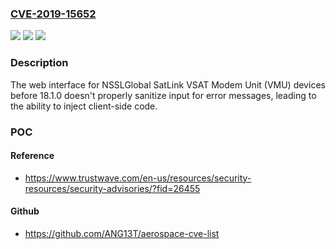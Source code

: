 ### [CVE-2019-15652](https://cve.mitre.org/cgi-bin/cvename.cgi?name=CVE-2019-15652)
![](https://img.shields.io/static/v1?label=Product&message=n%2Fa&color=blue)
![](https://img.shields.io/static/v1?label=Version&message=n%2Fa&color=blue)
![](https://img.shields.io/static/v1?label=Vulnerability&message=n%2Fa&color=brighgreen)

### Description

The web interface for NSSLGlobal SatLink VSAT Modem Unit (VMU) devices before 18.1.0 doesn't properly sanitize input for error messages, leading to the ability to inject client-side code.

### POC

#### Reference
- https://www.trustwave.com/en-us/resources/security-resources/security-advisories/?fid=26455

#### Github
- https://github.com/ANG13T/aerospace-cve-list


